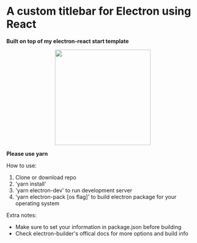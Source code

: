 # A custom titlebar for Electron using React
**Built on top of my electron-react start template**

<p align="center">
<img src="https://github.com/Ericarthurc/electron-react-custom-titlebar/blob/master/github_images/client_ui.png?raw=true" height="250">
</p>

**Please use yarn**

How to use:
1. Clone or download repo
2. 'yarn install'
3. 'yarn electron-dev' to run development server
4. 'yarn electron-pack [os flag]' to build electron package for your operating system

Extra notes:
- Make sure to set your information in package.json before building
- Check electron-builder's offical docs for more options and build info
